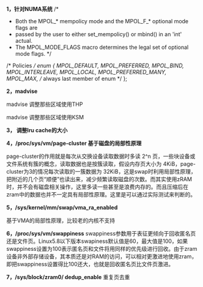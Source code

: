 **1，针对NUMA系统**
/*

* Both the MPOL_* mempolicy mode and the MPOL_F_* optional mode flags are
* passed by the user to either set_mempolicy() or mbind() in an 'int' actual.
* The MPOL_MODE_FLAGS macro determines the legal set of optional mode flags.
  */

/* Policies */
enum {
    MPOL_DEFAULT,
    MPOL_PREFERRED,
    MPOL_BIND,
    MPOL_INTERLEAVE,
    MPOL_LOCAL,
    MPOL_PREFERRED_MANY,
    MPOL_MAX,    /* always last member of enum */
};

**2，madvise**

madvise 调整那些区域使用THP

madvise 调整那些区域使用KSM

**3， 调整lru cache的大小**

**4，/proc/sys/vm/page-cluster 基于磁盘的局部性原理**

page-cluster的作用就是每次从交换设备读取数据时多读 2^n 页，一些块设备或文件系统有簇的概念，读取数据也是按簇读取，假设内存页大小为 4KiB，page-cluster为3的情况每次读取的一簇数据为 32KiB，这是swap时利用局部性原理，把附近的几个页“顺便”也读出来，减少频繁读取磁盘的次数。而其实使用zRAM时，并不会有磁盘相关操作，这里多读一些甚至是浪费内存的。而且压缩后在zram中的数据也并不一定具有局部性原理。这里是可以通过实际测试来判断的。

**5，/sys/kernel/mm/swap/vma_ra_enabled** 

基于VMA的局部性原理，比较老的内核不支持

**6，/proc/sys/vm/swappiness**
swappiness参数用于表征更倾向于回收匿名页还是文件页。Linux5.8以下版本swapiness默认值是60，最大值是100，如果swappiness设置为100表示匿名页和文件将用同样的优先级进行回收。由于zram设备非外部存储设备，其本质还是对RAM的访问，可以相对更激进地使用zram，即把swappiness设置得比100还大，也就是回收匿名页比文件页激进。

**7，/sys/block/zram0/ dedup_enable**
重复页去重

